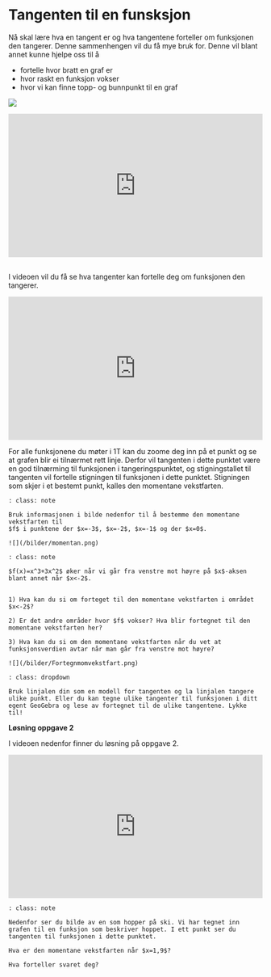 # Tangenten til en funsksjon

Nå skal lære hva en tangent er og hva tangentene forteller om funksjonen den tangerer. Denne sammenhengen vil du få mye bruk for. Denne vil blant annet kunne hjelpe oss til å 

* fortelle hvor bratt en graf er
* hvor raskt en funksjon vokser
* hvor vi kan finne topp- og bunnpunkt til en graf

![](/bilder/tangent.jpg)

<div style="padding:56.25% 0 0 0;position:relative;"><iframe src="https://player.vimeo.com/video/86001854?h=97f0004b86&title=0&byline=0&portrait=0" style="position:absolute;top:0;left:0;width:100%;height:100%;" frameborder="0" allow="autoplay; fullscreen; picture-in-picture" allowfullscreen></iframe></div><script src="https://player.vimeo.com/api/player.js"></script>

<br>

I videoen vil du få se hva tangenter kan fortelle deg om funksjonen den tangerer.

<div style="padding:56.25% 0 0 0;position:relative;"><iframe src="https://player.vimeo.com/video/86002106?h=eef2026b81&title=0&byline=0&portrait=0" style="position:absolute;top:0;left:0;width:100%;height:100%;" frameborder="0" allow="autoplay; fullscreen; picture-in-picture" allowfullscreen></iframe></div><script src="https://player.vimeo.com/api/player.js"></script>



For alle funksjonene du møter i 1T kan du zoome deg inn på et punkt og se at grafen blir ei tilnærmet rett linje. Derfor vil tangenten i dette punktet være en god tilnærming til funksjonen i tangeringspunktet, og stigningstallet til tangenten vil fortelle stigningen til funksjonen i dette punktet. Stigningen som skjer i et bestemt punkt, kalles den momentane vekstfarten.

```{admonition} Oppgave 1
: class: note

Bruk informasjonen i bilde nedenfor til å bestemme den momentane vekstfarten til 
$f$ i punktene der $x=-3$, $x=-2$, $x=-1$ og der $x=0$.

![](/bilder/momentan.png)

```

```{admonition} Oppgave 2
: class: note

$f(x)=x^3+3x^2$ øker når vi går fra venstre mot høyre på $x$-aksen blant annet når $x<-2$.


1) Hva kan du si om forteget til den momentane vekstfarten i området $x<-2$?

2) Er det andre områder hvor $f$ vokser? Hva blir fortegnet til den momentane vekstfarten her?

3) Hva kan du si om den momentane vekstfarten når du vet at funksjonsverdien avtar når man går fra venstre mot høyre?

![](/bilder/Fortegnmomvekstfart.png)
```

```{admonition} Tips
: class: dropdown

Bruk linjalen din som en modell for tangenten og la linjalen tangere ulike punkt. Eller du kan tegne ulike tangenter til funksjonen i ditt egent GeoGebra og lese av fortegnet til de ulike tangentene. Lykke til!
```

**Løsning oppgave 2**

I videoen nedenfor finner du løsning på oppgave 2. 

<div style="padding:56.25% 0 0 0;position:relative;"><iframe src="https://player.vimeo.com/video/299173918?h=f9a67c89c6&title=0&byline=0&portrait=0" style="position:absolute;top:0;left:0;width:100%;height:100%;" frameborder="0" allow="autoplay; fullscreen; picture-in-picture" allowfullscreen></iframe></div><script src="https://player.vimeo.com/api/player.js"></script>

```{admonition} Oppgave 3
: class: note

Nedenfor ser du bilde av en som hopper på ski. Vi har tegnet inn grafen til en funksjon som beskriver hoppet. I ett punkt ser du tangenten til funksjonen i dette punktet.

Hva er den momentane vekstfarten når $x=1,9$?

Hva forteller svaret deg?

```